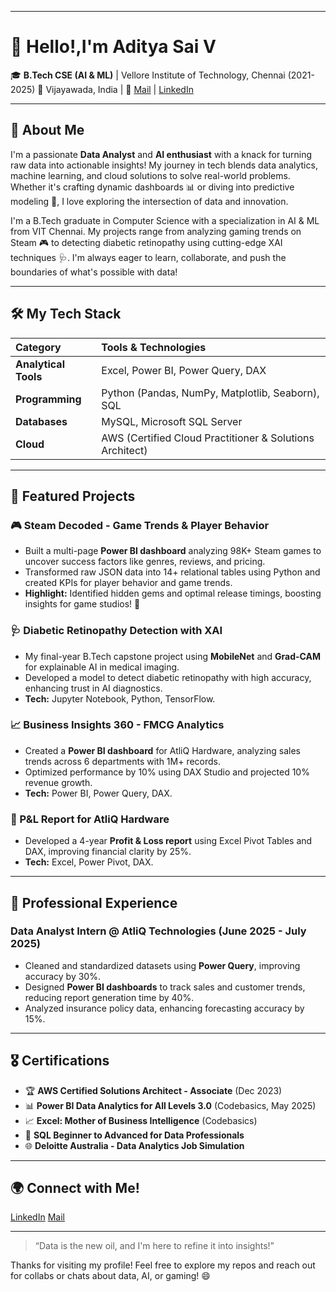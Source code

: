 -----

# **👋 Hello!,I'm Aditya Sai V**

🎓 **B.Tech CSE (AI & ML)** | Vellore Institute of Technology, Chennai (2021-2025)
📍 Vijayawada, India | 📧 [Mail](adityacodecom@gmail.com) | [LinkedIn](https://www.linkedin.com/in/aditya-sai-veligatla-783b64342/)

-----

## **🚀 About Me**

I'm a passionate **Data Analyst** and **AI enthusiast** with a knack for turning raw data into actionable insights\! My journey in tech blends data analytics, machine learning, and cloud solutions to solve real-world problems. Whether it's crafting dynamic dashboards 📊 or diving into predictive modeling 🤖, I love exploring the intersection of data and innovation.

I'm a B.Tech graduate in Computer Science with a specialization in AI & ML from VIT Chennai. My projects range from analyzing gaming trends on Steam 🎮 to detecting diabetic retinopathy using cutting-edge XAI techniques 🩺. I'm always eager to learn, collaborate, and push the boundaries of what's possible with data\!

-----

## **🛠️ My Tech Stack**

| Category           | Tools & Technologies                               |
| :----------------- | :------------------------------------------------- |
| **Analytical Tools** | Excel, Power BI, Power Query, DAX                  |
| **Programming** | Python (Pandas, NumPy, Matplotlib, Seaborn), SQL   |
| **Databases** | MySQL, Microsoft SQL Server                        |
| **Cloud** | AWS (Certified Cloud Practitioner & Solutions Architect) |

-----

## **🌟 Featured Projects**

### 🎮 Steam Decoded - Game Trends & Player Behavior

  * Built a multi-page **Power BI dashboard** analyzing 98K+ Steam games to uncover success factors like genres, reviews, and pricing.
  * Transformed raw JSON data into 14+ relational tables using Python and created KPIs for player behavior and game trends.
  * **Highlight:** Identified hidden gems and optimal release timings, boosting insights for game studios\! 🚀

### 🩺 Diabetic Retinopathy Detection with XAI

  * My final-year B.Tech capstone project using **MobileNet** and **Grad-CAM** for explainable AI in medical imaging.
  * Developed a model to detect diabetic retinopathy with high accuracy, enhancing trust in AI diagnostics.
  * **Tech:** Jupyter Notebook, Python, TensorFlow.

### 📈 Business Insights 360 - FMCG Analytics

  * Created a **Power BI dashboard** for AtliQ Hardware, analyzing sales trends across 6 departments with 1M+ records.
  * Optimized performance by 10% using DAX Studio and projected 10% revenue growth.
  * **Tech:** Power BI, Power Query, DAX.

### 💼 P\&L Report for AtliQ Hardware

  * Developed a 4-year **Profit & Loss report** using Excel Pivot Tables and DAX, improving financial clarity by 25%.
  * **Tech:** Excel, Power Pivot, DAX.

-----

## **💼 Professional Experience**

### Data Analyst Intern @ AtliQ Technologies (June 2025 - July 2025)

  * Cleaned and standardized datasets using **Power Query**, improving accuracy by 30%.
  * Designed **Power BI dashboards** to track sales and customer trends, reducing report generation time by 40%.
  * Analyzed insurance policy data, enhancing forecasting accuracy by 15%.

-----

## **🎖️ Certifications**

  * 🏆 **AWS Certified Solutions Architect - Associate** (Dec 2023)
  * 📊 **Power BI Data Analytics for All Levels 3.0** (Codebasics, May 2025)
  * 📈 **Excel: Mother of Business Intelligence** (Codebasics)
  * 🧠 **SQL Beginner to Advanced for Data Professionals**
  * 🌐 **Deloitte Australia - Data Analytics Job Simulation**

-----

## **🌍 Connect with Me\!**

[LinkedIn](https://www.linkedin.com/in/aditya-sai-veligatla-783b64342/)
[Mail](mailto:adityaicodecom@gmail.com)

-----

> “Data is the new oil, and I'm here to refine it into insights\!”

Thanks for visiting my profile\! Feel free to explore my repos and reach out for collabs or chats about data, AI, or gaming\! 😄
